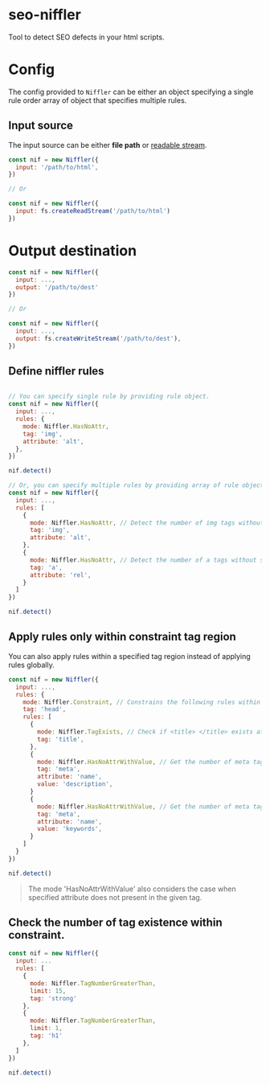 # seo-niffler
Tool to detect SEO defects in your html scripts.

# Config

The config provided to `Niffler` can be either an object specifying a single rule order array of object that specifies multiple rules.

## Input source

The input source can be either **file path** or [readable stream](https://jscomplete.com/learn/node-beyond-basics/node-streams).


```js
const nif = new Niffler({
  input: '/path/to/html',
})

// Or

const nif = new Niffler({
  input: fs.createReadStream('/path/to/html')
})
```
# Output destination

```js
const nif = new Niffler({
  input: ...,
  output: '/path/to/dest'
})

// Or

const nif = new Niffler({
  input: ...,
  output: fs.createWriteStream('/path/to/dest'),
})
```

## Define niffler rules

```js

// You can specify single rule by providing rule object.
const nif = new Niffler({
  input: ...,
  rules: {
    mode: Niffler.HasNoAttr,
    tag: 'img',
    attribute: 'alt',
  },
})

nif.detect()

// Or, you can specify multiple rules by providing array of rule objects.
const nif = new Niffler({
  input: ...,
  rules: [
    {
      mode: Niffler.HasNoAttr, // Detect the number of img tags without specifying "alt" attribute
      tag: 'img',
      attribute: 'alt',
    },
    {
      mode: Niffler.HasNoAttr, // Detect the number of a tags without specifying "rel" attribute
      tag: 'a',
      attribute: 'rel',
    }
  ]
})

nif.detect()
```

## Apply rules only within constraint tag region

You can also apply rules within a specified tag region instead of applying rules globally.

```js
const nif = new Niffler({
  input: ...,
  rules: {
    mode: Niffler.Constraint, // Constrains the following rules within the provided context. In this case is <head> ... </head>.
    tag: 'head',
    rules: [
      {
        mode: Niffler.TagExists, // Check if <title> </title> exists at least once.
        tag: 'title',
      },
      {
        mode: Niffler.HasNoAttrWithValue, // Get the number of meta tags that has no attribute of "name='description'"
        tag: 'meta',
        attribute: 'name',
        value: 'description',
      }
      {
        mode: Niffler.HasNoAttrWithValue, // Get the number of meta tags that has no attribute of "name='keywords'"
        tag: 'meta',
        attribute: 'name',
        value: 'keywords',
      }
    ]
  }
})

nif.detect()
```

> The mode 'HasNoAttrWithValue' also considers the case when specified attribute does not present in the given tag.

## Check the number of tag existence within constraint.

```js
const nif = new Niffler({
  input: ...
  rules: [
    {
      mode: Niffler.TagNumberGreaterThan,
      limit: 15,
      tag: 'strong'
    },
    {
      mode: Niffler.TagNumberGreaterThan,
      limit: 1,
      tag: 'h1'
    },
  ]
})

nif.detect()
```